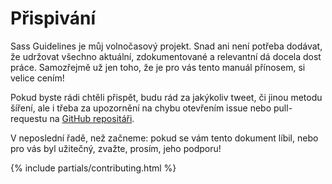 
# Přispivání

Sass Guidelines je můj volnočasový projekt. Snad ani není potřeba dodávat, že udržovat všechno aktuální, zdokumentované a relevantní dá docela dost práce. Samozřejmě už jen toho, že je pro vás tento manuál přínosem, si velice cením!

Pokud byste rádi chtěli přispět, budu rád za jakýkoliv tweet, či jinou metodu šíření, ale i třeba za upozornění na chybu otevřením issue nebo pull-requestu na [GitHub repositáři](https://github.com/HugoGiraudel/sass-guidelines).

V neposlední řadě, než začneme: pokud se vám tento dokument líbil, nebo pro vás byl užitečný, zvažte, prosím, jeho podporu!

{% include partials/contributing.html %}
